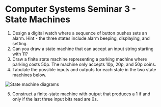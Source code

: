 # Computer Systems Seminar 3 - State Machines

1. Design a digital watch where a sequence of button pushes sets an alarm. Hint - the three states include alarm beeping, displaying, and setting.
2. Can you draw a state machine that can accept an input string starting with 11?
3. Draw a finite state machine representing a parking machine where parking costs 50p. The machine only accepts 10p, 20p, and 50p coins.
4. Tabulate the possible inputs and outputs for each state in the two state machines below.

![State machine diagrams](diagram.png)

5. Construct a finite-state machine with output that produces a 1 if and only if the last three input bits read are 0s.

